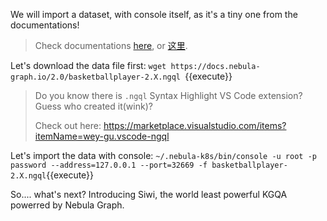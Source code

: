 We will import a dataset, with console itself, as it's a tiny one from the documentations!

> Check documentations [here](https://docs.nebula-graph.io/2.5.0/3.ngql-guide/1.nGQL-overview/1.overview/#basketballplayer), or [这里](https://docs.nebula-graph.com.cn/2.5.0/3.ngql-guide/1.nGQL-overview/1.overview/#basketballplayer).

Let's download the data file first: `wget https://docs.nebula-graph.io/2.0/basketballplayer-2.X.ngql `{{execute}}

> Do you know there is `.ngql` Syntax Highlight VS Code extension? Guess who created it(wink)?
>
> Check out here: https://marketplace.visualstudio.com/items?itemName=wey-gu.vscode-ngql

Let's import the data with console: `~/.nebula-k8s/bin/console -u root -p password --address=127.0.0.1 --port=32669 -f basketballplayer-2.X.ngql`{{execute}}

So.... what's next? Introducing Siwi, the world least powerful KGQA powerred by Nebula Graph.